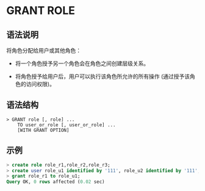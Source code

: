 # **GRANT ROLE**

## **语法说明**

将角色分配给用户或其他角色：

- 将一个角色授予另一个角色会在角色之间创建层级关系。

- 将角色授予给用户后，用户可以执行该角色所允许的所有操作 (通过授予该角色的访问权限)。

## **语法结构**

```
> GRANT role [, role] ...
    TO user_or_role [, user_or_role] ...
    [WITH GRANT OPTION]
```

## **示例**

```sql
> create role role_r1,role_r2,role_r3;
> create user role_u1 identified by '111', role_u2 identified by '111', role_u3 identified by '111';
> grant role_r1 to role_u1;
Query OK, 0 rows affected (0.02 sec)
```
